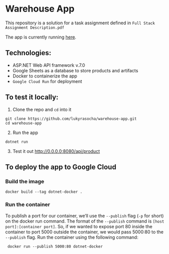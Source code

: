 # Warehouse App

This repository is a solution for a task assignment defined in `Full Stack Assignment Description.pdf`

The app is currently running [here](https://app-v1-bhlby76vvq-uc.a.run.app/swagger/index.html).

## Technologies:
- ASP.NET Web API framework v.7.0
- Google Sheets as a database to store products and artifacts
- Docker to containerize the app 
- `Google Cloud Run` for deployment

## To test it locally:

1. Clone the repo and `cd` into it 

```
git clone https://github.com/lukyrasocha/warehouse-app.git
cd warehouse-app
```

2. Run the app

```
dotnet run
```

3. Test it out http://0.0.0.0:8080/api/product


## To deploy the app to Google Cloud

### Build the image

```
docker build --tag dotnet-docker .
```
### Run the container

To publish a port for our container, we’ll use the `--publish` flag (`-p` for short) on the docker run command. The format of the `--publish` command is `[host port]:[container port]`. So, if we wanted to expose port 80 inside the container to port 5000 outside the container, we would pass 5000:80 to the `--publish` flag. Run the container using the following command:

```
 docker run --publish 5000:80 dotnet-docker
```

